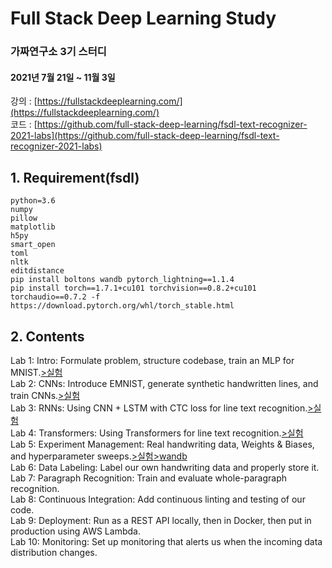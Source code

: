 # Full Stack Deep Learning Study
### 가짜연구소 3기 스터디
#### 2021년 7월 21일 ~ 11월 3일

강의 : [https://fullstackdeeplearning.com/](https://fullstackdeeplearning.com/)  
코드 : [https://github.com/full-stack-deep-learning/fsdl-text-recognizer-2021-labs](https://github.com/full-stack-deep-learning/fsdl-text-recognizer-2021-labs)


## 1. Requirement(fsdl)
```
python=3.6
numpy
pillow
matplotlib
h5py
smart_open
toml
nltk
editdistance
pip install boltons wandb pytorch_lightning==1.1.4
pip install torch==1.7.1+cu101 torchvision==0.8.2+cu101 torchaudio==0.7.2 -f https://download.pytorch.org/whl/torch_stable.html
```


## 2. Contents  
Lab 1: Intro: Formulate problem, structure codebase, train an MLP for MNIST.[>실험](https://github.com/mmminji/full-stack-deep-learning-study/blob/master/lab1/lab1.ipynb)  
Lab 2: CNNs: Introduce EMNIST, generate synthetic handwritten lines, and train CNNs.[>실험](https://github.com/mmminji/full-stack-deep-learning-study/blob/master/lab2/lab2.ipynb)  
Lab 3: RNNs: Using CNN + LSTM with CTC loss for line text recognition.[>실험](https://github.com/mmminji/full-stack-deep-learning-study/blob/master/lab3/lab3.ipynb)  
Lab 4: Transformers: Using Transformers for line text recognition.[>실험](https://github.com/mmminji/full-stack-deep-learning-study/blob/master/lab4/lab4.ipynb)  
Lab 5: Experiment Management: Real handwriting data, Weights & Biases, and hyperparameter sweeps.[>실험](https://github.com/mmminji/full-stack-deep-learning-study/blob/master/lab5/lab5.ipynb)[>wandb](https://wandb.ai/minji/full-stack-deep-learning-study-lab5_training?workspace=user-minji)  
Lab 6: Data Labeling: Label our own handwriting data and properly store it.  
Lab 7: Paragraph Recognition: Train and evaluate whole-paragraph recognition.  
Lab 8: Continuous Integration: Add continuous linting and testing of our code.  
Lab 9: Deployment: Run as a REST API locally, then in Docker, then put in production using AWS Lambda.  
Lab 10: Monitoring: Set up monitoring that alerts us when the incoming data distribution changes.  
